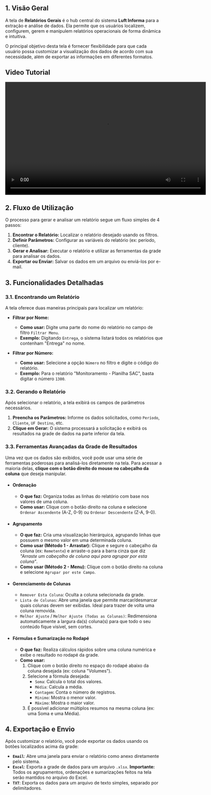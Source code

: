 ## **1. Visão Geral**

A tela de **Relatórios Gerais** é o hub central do sistema **Luft Informa** para a extração e análise de dados. Ela permite que os usuários localizem, configurem, gerem e manipulem relatórios operacionais de forma dinâmica e intuitiva.

O principal objetivo desta tela é fornecer flexibilidade para que cada usuário possa customizar a visualização dos dados de acordo com sua necessidade, além de exportar as informações em diferentes formatos.

## **Video Tutorial**

<video width="640" height="360" controls>
  <source src="https://bpms.luftlogistics.com/LuftDocs/123_FERRAMENTAS%20DO%20LUFTINFORMA.mp4" type="video/mp4">
  Seu navegador não suporta a tag de vídeo.
</video>

## **2. Fluxo de Utilização**

O processo para gerar e analisar um relatório segue um fluxo simples de 4 passos:

1.  **Encontrar o Relatório:** Localizar o relatório desejado usando os filtros.
2.  **Definir Parâmetros:** Configurar as variáveis do relatório (ex: período, cliente).
3.  **Gerar e Analisar:** Executar o relatório e utilizar as ferramentas da grade para analisar os dados.
4.  **Exportar ou Enviar:** Salvar os dados em um arquivo ou enviá-los por e-mail.

## **3. Funcionalidades Detalhadas**

### **3.1. Encontrando um Relatório**

A tela oferece duas maneiras principais para localizar um relatório:

* **Filtrar por Nome:**
    * **Como usar:** Digite uma parte do nome do relatório no campo de filtro `Filtrar Menu`.
    * **Exemplo:** Digitando `Entrega`, o sistema listará todos os relatórios que contenham "Entrega" no nome.

* **Filtrar por Número:**
    * **Como usar:** Selecione a opção `Número` no filtro e digite o código do relatório.
    * **Exemplo:** Para o relatório "Monitoramento - Planilha SAC", basta digitar o número `1300`.

### **3.2. Gerando o Relatório**

Após selecionar o relatório, a tela exibirá os campos de parâmetros necessários.

1.  **Preencha os Parâmetros:** Informe os dados solicitados, como `Período`, `Cliente`, `UF Destino`, etc.
2.  **Clique em Gerar:** O sistema processará a solicitação e exibirá os resultados na grade de dados na parte inferior da tela.

### **3.3. Ferramentas Avançadas da Grade de Resultados**

Uma vez que os dados são exibidos, você pode usar uma série de ferramentas poderosas para analisá-los diretamente na tela. Para acessar a maioria delas, **clique com o botão direito do mouse no cabeçalho da coluna** que deseja manipular.

* #### **Ordenação**
    * **O que faz:** Organiza todas as linhas do relatório com base nos valores de uma coluna.
    * **Como usar:** Clique com o botão direito na coluna e selecione `Ordenar Ascendente` (A-Z, 0-9) ou `Ordenar Descendente` (Z-A, 9-0).

* #### **Agrupamento**
    * **O que faz:** Cria uma visualização hierárquica, agrupando linhas que possuem o mesmo valor em uma determinada coluna.
    * **Como usar (Método 1 - Arrastar):** Clique e segure o cabeçalho da coluna (ex: `Remetente`) e arraste-o para a barra cinza que diz *"Arraste um cabeçalho de coluna aqui para agrupar por esta coluna"*.
    * **Como usar (Método 2 - Menu):** Clique com o botão direito na coluna e selecione `Agrupar por este Campo`.

* #### **Gerenciamento de Colunas**
    * `Remover Esta Coluna`: Oculta a coluna selecionada da grade.
    * `Lista de Colunas`: Abre uma janela que permite marcar/desmarcar quais colunas devem ser exibidas. Ideal para trazer de volta uma coluna removida.
    * `Melhor Ajuste` / `Melhor Ajuste (Todas as Colunas)`: Redimensiona automaticamente a largura da(s) coluna(s) para que todo o seu conteúdo fique visível, sem cortes.

* #### **Fórmulas e Sumarização no Rodapé**
    * **O que faz:** Realiza cálculos rápidos sobre uma coluna numérica e exibe o resultado no rodapé da grade.
    * **Como usar:**
        1.  Clique com o botão direito no espaço do rodapé abaixo da coluna desejada (ex: coluna "Volumes").
        2.  Selecione a fórmula desejada:
            * `Soma`: Calcula o total dos valores.
            * `Média`: Calcula a média.
            * `Contagem`: Conta o número de registros.
            * `Mínimo`: Mostra o menor valor.
            * `Máximo`: Mostra o maior valor.
        3. É possível adicionar múltiplos resumos na mesma coluna (ex: uma Soma e uma Média).

## **4. Exportação e Envio**

Após customizar o relatório, você pode exportar os dados usando os botões localizados acima da grade:

* **`Email`**: Abre uma janela para enviar o relatório como anexo diretamente pelo sistema.
* **`Excel`**: Exporta a grade de dados para um arquivo `.xlsx`. **Importante:** Todos os agrupamentos, ordenações e sumarizações feitos na tela serão mantidos no arquivo do Excel.
* **`TXT`**: Exporta os dados para um arquivo de texto simples, separado por delimitadores.